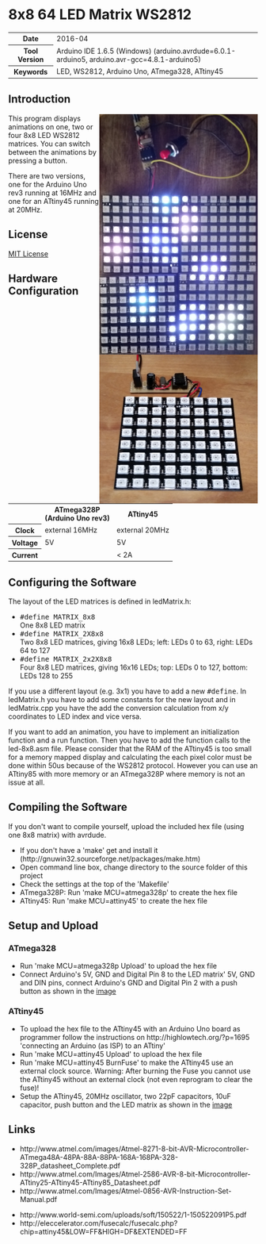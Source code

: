 <h1>8x8 64 LED Matrix WS2812</h1>
<table>
<tr><th>Date</th><td>2016-04</td></tr>
<tr><th>Tool Version</th><td>Arduino IDE 1.6.5 (Windows) (arduino.avrdude=6.0.1-arduino5, arduino.avr-gcc=4.8.1-arduino5)</td></tr>
<tr><th>Keywords</th><td>LED, WS2812, Arduino Uno, ATmega328, ATtiny45</td></tr>
</table>

<h2>Introduction</h2>

<img align="right" src="Led-4x8x8.jpg" alt="Led-4x8x8" height="485" width="320"/>
<img align="right" src="Led-8x8.jpg" alt="Led-8x8" height="300" width="320"/>

<p>This program displays animations on one, two or four 8x8 LED WS2812 matrices. You can switch between the animations by pressing a button.<p>
<p>There are two versions, one for the Arduino Uno rev3 running at 16MHz and one for an ATtiny45 running at 20MHz.</p>

<h2>License</h2>
<p><a href="LICENSE.md">MIT License</a></p>

<h2>Hardware Configuration</h2>

<table>
  <tr><th></th><th>ATmega328P<br>(Arduino Uno rev3)</th><th>ATtiny45</th></tr>
  <tr><th>Clock</th><td>external 16MHz</td><td>external 20MHz</td></tr>
  <tr><th>Voltage</th><td>5V</td><td>5V</td></tr>
  <tr><th>Current</th><td></td><td>&lt; 2A</td></tr>
</table>

<h2>Configuring the Software</h2>
<p>The layout of the LED matrices is defined in ledMatrix.h:
<ul>
  <li><span style="font-family: monospace;">#define MATRIX_8x8</span><br>One 8x8 LED matrix</li>
  <li><span style="font-family: monospace;">#define MATRIX_2X8x8</span><br>Two 8x8 LED matrices, giving 16x8 LEDs; left: LEDs 0 to 63, right: LEDs 64 to 127</li>
  <li><span style="font-family: monospace;">#define MATRIX_2x2X8x8</span><br>Four 8x8 LED matrices, giving 16x16 LEDs; top: LEDs 0 to 127, bottom: LEDs 128 to 255</li>
</ul>
<p>If you use a different layout (e.g. 3x1) you have to add a new <span style="font-family: monospace;">#define</span>. In ledMatrix.h you have to add some constants for the new layout and in ledMatrix.cpp you have the add the conversion calculation from x/y coordinates to LED index and vice versa.</p>
<p>If you want to add an animation, you have to implement an initialization function and a run function. Then you have to add the function calls to the led-8x8.asm file. Please consider that the RAM of the ATtiny45 is too small for a memory mapped display and calculating the each pixel color must be done within 50us because of the WS2812 protocol. However you can use an ATtiny85 with more memory or an ATmega328P where memory is not an issue at all.</p>

<h2>Compiling the Software</h2>
<p>If you don't want to compile yourself, upload the included hex file (using one 8x8 matrix) with avrdude.</p>
<ul>
  <li>If you don't have a 'make' get and install it (http://gnuwin32.sourceforge.net/packages/make.htm)</li>
  <li>Open command line box, change directory to the source folder of this project</li>
  <li>Check the settings at the top of the 'Makefile'</li>
  <li>ATmega328P: Run 'make MCU=atmega328p' to create the hex file</li>
  <li>ATtiny45: Run 'make MCU=attiny45' to create the hex file</li>
</ul>

<h2>Setup and Upload</h2>

<h3>ATmega328</h3>
<ul>
  <li>Run 'make MCU=atmega328p Upload' to upload the hex file</li>
  <li>Connect Arduino's 5V, GND and Digital Pin 8 to the LED matrix' 5V, GND and DIN pins, connect Arduino's GND and Digital Pin 2 with a push button as shown in the <a href="Led-8x8.png">image</a></li>
</ul>

<h3>ATtiny45</h3>
<ul>
  <li>To upload the hex file to the ATtiny45 with an Arduino Uno board as programmer follow the instructions on http://highlowtech.org/?p=1695 'connecting an Arduino (as ISP) to an ATtiny'</li>
  <li>Run 'make MCU=attiny45 Upload' to upload the hex file</li>
  <li>Run 'make MCU=attiny45 BurnFuse' to make the ATtiny45 use an external clock source. Warning: After burning the Fuse you cannot use the ATtiny45 without an external clock (not even reprogram to clear the fuse)!</li>
  <li>Setup the ATtiny45, 20MHz oscillator, two 22pF capacitors, 10uF capacitor, push button and the LED matrix as shown in the <a href="Led-8x8.png">image</a></li>
</ul>

<h2>Links</h2>
<ul>
  <li>http://www.atmel.com/images/Atmel-8271-8-bit-AVR-Microcontroller-ATmega48A-48PA-88A-88PA-168A-168PA-328-328P_datasheet_Complete.pdf</li>
  <li>http://www.atmel.com/Images/Atmel-2586-AVR-8-bit-Microcontroller-ATtiny25-ATtiny45-ATtiny85_Datasheet.pdf</li>
  <li>http://www.atmel.com/Images/Atmel-0856-AVR-Instruction-Set-Manual.pdf</li>
</ul>
<ul>
  <li>http://www.world-semi.com/uploads/soft/150522/1-150522091P5.pdf</li>
  <li>http://eleccelerator.com/fusecalc/fusecalc.php?chip=attiny45&LOW=FF&HIGH=DF&EXTENDED=FF
</ul>


